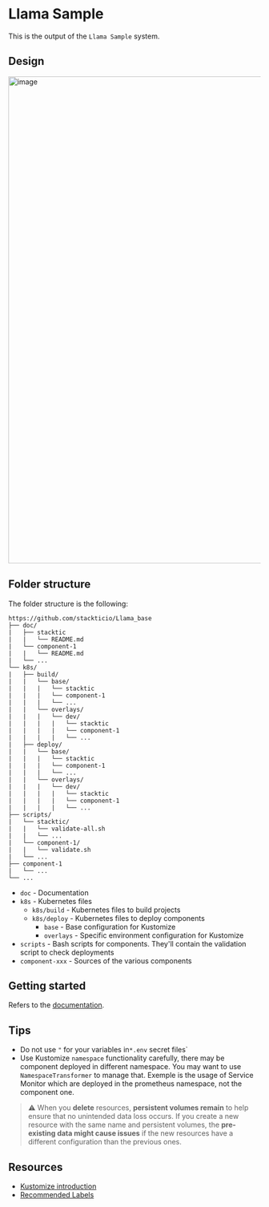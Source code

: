 # Llama Sample

This is the output of the `Llama Sample` system.

## Design

<img width="972" alt="image" src="https://github.com/user-attachments/assets/5dd2ac17-707f-4dc8-a770-5afe81771911" />

## Folder structure

The folder structure is the following:
```
https://github.com/stackticio/Llama_base
├── doc/
|   ├── stacktic
|   |   └── README.md
|   └── component-1
|   |   └── README.md
|   └── ...
└── k8s/
|   ├── build/
|   |   └── base/
|   |   |   └── stacktic
|   |   |   └── component-1
|   |   |   └── ...
|   |   └── overlays/
|   |   |   └── dev/
|   |   |   |   └── stacktic
|   |   |   |   └── component-1
|   |   |   |   └── ...
|   ├── deploy/
|   |   └── base/
|   |   |   └── stacktic
|   |   |   └── component-1
|   |   |   └── ...
|   |   └── overlays/
|   |   |   └── dev/
|   |   |   |   └── stacktic
|   |   |   |   └── component-1
|   |   |   |   └── ...
├── scripts/
|   └── stacktic/
|   |   └── validate-all.sh
|   |   └── ...
|   └── component-1/
|   |   └── validate.sh
|   └── ...
├── component-1
|   └── ...
└── ...
```

* `doc` - Documentation
* `k8s` - Kubernetes files
  * `k8s/build` - Kubernetes files to build projects
  * `k8s/deploy` - Kubernetes files to deploy components
    * `base` - Base configuration for Kustomize
    * `overlays` - Specific environment configuration for Kustomize
* `scripts` - Bash scripts for components. They'll contain the validation script to check deployments
* `component-xxx` - Sources of the various components

## Getting started

Refers to the [documentation](./doc/stacktic/README.md).



## Tips

* Do not use `"` for your variables in`*.env` secret files`
* Use Kustomize `namespace` functionality carefully, there may be component deployed in different namespace. You may want to use `NamespaceTransformer` to manage that. Exemple is the usage of Service Monitor which are deployed in the prometheus namespace, not the component one.

>⚠️ When you **delete** resources, **persistent volumes remain** to help ensure that no unintended data loss occurs. 
> If you create a new resource with the same name and persistent volumes, the **pre-existing data might cause issues** if the new resources have a different configuration than the previous ones.

## Resources

* [Kustomize introduction](https://github.com/beeNotice/kustomize-demo)
* [Recommended Labels](https://kubernetes.io/docs/concepts/overview/working-with-objects/common-labels/)
